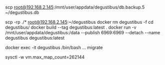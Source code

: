 scp root@192.168.2.145:/mnt/user/appdata/degustibus/db.backup.5 ~/degustibus.db

scp -rp ./* root@192.168.2.145:~/degustibus
docker rm degustibus -f
cd degustibus/
docker build --tag degustibus:latest .
docker run -v /mnt/user/appdata/degustibus:/data --publish 6969:6969 --detach --name degustibus degustibus:latest

docker exec -it degustibus /bin/bash
... migrate


sysctl -w vm.max_map_count=262144


